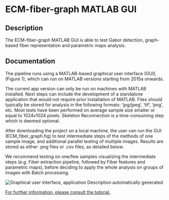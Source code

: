 ECM-fiber-graph MATLAB GUI
=====================

## Description

The ECM-fiber-graph MATLAB GUI is able to test Gabor detection, graph-based fiber representation and parametric maps analysis.

## Documentation

The pipeline runs using a MATLAB-based graphical user interface (GUI), (Figure 1), which can run on MATLAB versions starting from 2015a onwards. 

The current app version can only be run on machines with MATLAB installed. Next steps can include the development of a standalone application that would not require prior installation of MATLAB.
Files should typically be stored for analysis in the following formats: ‘jpg/jpeg’, ‘tif’, ‘png’, etc. 
Most tests have been performed on average sample size smaller or equal to 1024x1024 pixels. Skeleton Reconnection is a time-consuming step which is deemed optional. 

After downloading the project on a local machine, the user can run the GUI (ECM_fiber_graph.fig) to test intermediate steps of the methods of one sample image, and additional parallel testing of multiple images. Results are stored as either .png files or .csv files, as detailed below.

We recommend testing on one/few samples visualizing the intermediate steps (e.g. Fiber extraction pipeline, followed by Fiber features and parametric maps), before deciding to apply the whole analysis on groups of images with Batch processing.


![Graphical user interface, application Description automatically
generated](./readme_images//media/image1.png)

[For further information, please consult the tutorial.](https://github.com/aigrapa/ECM-fiber-graph/blob/main/Tutorial_ECM-fiber-graph.pdf)
